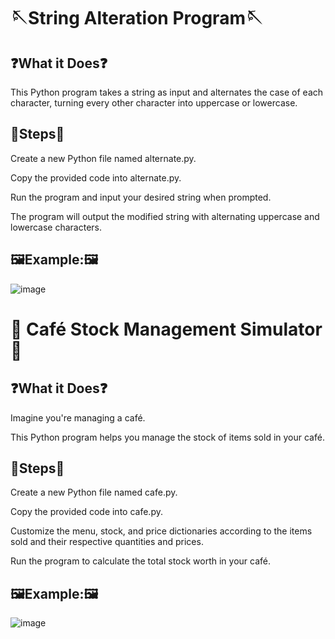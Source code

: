 # :sewing_needle:String Alteration Program:sewing_needle:	

## :question:What it Does:question:	
This Python program takes a string as input and alternates the case of each character, turning every other character into uppercase or lowercase.

## :footprints:Steps:footprints:	
Create a new Python file named alternate.py.

Copy the provided code into alternate.py.

Run the program and input your desired string when prompted.

The program will output the modified string with alternating uppercase and lowercase characters.

## :framed_picture:Example::framed_picture:

![image](https://github.com/APape95/Handling-strings-lists-and-dictionaries/assets/158771090/0b54684d-62de-4d90-89ca-da86b73c7b77)

# :tea:	 Café Stock Management Simulator :tea:	

## :question:What it Does:question:
Imagine you're managing a café. 

This Python program helps you manage the stock of items sold in your café.

## :footprints:Steps:footprints:

Create a new Python file named cafe.py.

Copy the provided code into cafe.py.

Customize the menu, stock, and price dictionaries according to the items sold and their respective quantities and prices.

Run the program to calculate the total stock worth in your café.


## :framed_picture:Example::framed_picture:

![image](https://github.com/APape95/Handling-strings-lists-and-dictionaries/assets/158771090/637592cd-b5d6-4f30-b4c1-0cced7023606)


